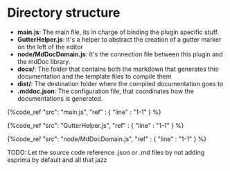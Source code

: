 # Directory structure

* **main.js**: The main file, its in charge of binding the plugin specific stuff.
* **GutterHelper.js**: It's a helper to abstract the creation of a gutter marker on the left of the editor
* **node/MdDocDomain.js**: It's the connection file between this plugin and the mdDoc library.
* **docs/**: The folder that contains both the markdown that generates this documentation and the template files to compile them
* **dist/**: The destination folder where the compiled documentation goes to
* **.mddoc.json**: The configuration file, that coordinates how the documentations is generated.

{%code_ref
    "src": "main.js",
    "ref" : {
        "line" : "1-1"
    }
%}

{%code_ref
    "src": "GutterHelper.js",
    "ref" : {
        "line" : "1-1"
    }
%}

{%code_ref
    "src": "node/MdDocDomain.js",
    "ref" : {
        "line" : "1-1"
    }
%}

TODO: Let the source code reference .json or .md files by not adding esprima by default and all that jazz
